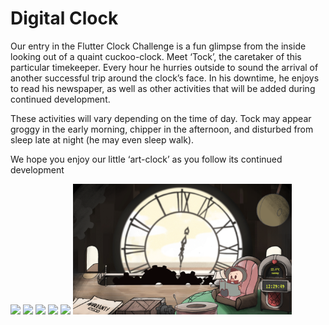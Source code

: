 # Digital Clock

Our entry in the Flutter Clock Challenge is a fun glimpse from the inside looking out of a quaint cuckoo-clock.
Meet ‘Tock’, the caretaker of this particular timekeeper. Every hour he hurries outside to sound the arrival of
another successful trip around the clock’s face. In his downtime, he enjoys to read his newspaper, as well as
other activities that will be added during continued development.

These activities will vary depending on the time of day. Tock may appear groggy in the early morning,
chipper in the afternoon, and disturbed from sleep late at night (he may even sleep walk).

We hope you enjoy our little ‘art-clock’ as you follow its continued development

<img src='sample.gif' width='350'>
<img src='sample2.gif' width='350'>
<img src='sample3.gif' width='350'>
<img src='sample4.gif' width='350'>
<img src='sample5.gif' width='350'>

<img src='digital_clock.png' width='350'>
